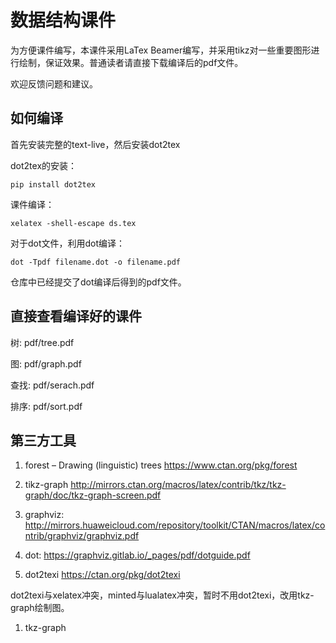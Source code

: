 # 数据结构课件


为方便课件编写，本课件采用LaTex Beamer编写，并采用tikz对一些重要图形进行绘制，保证效果。普通读者请直接下载编译后的pdf文件。

欢迎反馈问题和建议。

## 如何编译

首先安装完整的text-live，然后安装dot2tex

dot2tex的安装：

```
pip install dot2tex
```

课件编译：

```
xelatex -shell-escape ds.tex
```

对于dot文件，利用dot编译：

```
dot -Tpdf filename.dot -o filename.pdf
```
仓库中已经提交了dot编译后得到的pdf文件。

## 直接查看编译好的课件

树: pdf/tree.pdf

图: pdf/graph.pdf

查找: pdf/serach.pdf

排序: pdf/sort.pdf

## 第三方工具

1. forest – Drawing (linguistic) trees  https://www.ctan.org/pkg/forest

1. tikz-graph http://mirrors.ctan.org/macros/latex/contrib/tkz/tkz-graph/doc/tkz-graph-screen.pdf

1. graphviz: http://mirrors.huaweicloud.com/repository/toolkit/CTAN/macros/latex/contrib/graphviz/graphviz.pdf

1. dot: https://graphviz.gitlab.io/_pages/pdf/dotguide.pdf

1. dot2texi https://ctan.org/pkg/dot2texi

  dot2texi与xelatex冲突，minted与lualatex冲突，暂时不用dot2texi，改用tkz-graph绘制图。

1. tkz-graph
